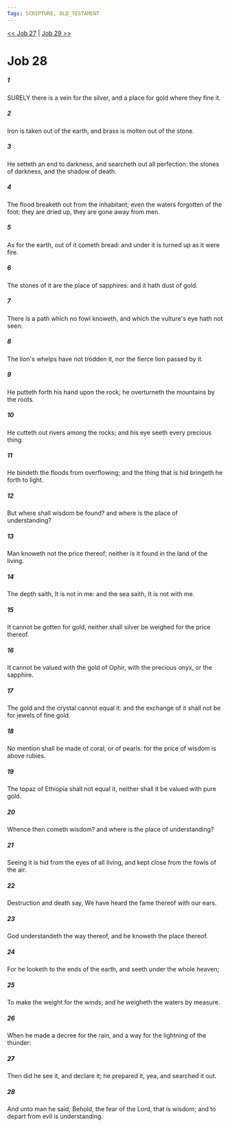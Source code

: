 ```yaml
---
Tags: SCRIPTURE, OLD_TESTAMENT
---
```


[<< Job 27](OLD_TESTAMENT/18_Job/Job_27.md) | [Job 29 >>](OLD_TESTAMENT/18_Job/Job_29.md)

# Job 28

##### 1
 SURELY there is a vein for the silver, and a place for gold where they fine it.
##### 2
 Iron is taken out of the earth, and brass is molten out of the stone.
##### 3
 He setteth an end to darkness, and searcheth out all perfection: the stones of darkness, and the shadow of death.
##### 4
 The flood breaketh out from the inhabitant; even the waters forgotten of the foot: they are dried up, they are gone away from men.
##### 5
 As for the earth, out of it cometh bread: and under it is turned up as it were fire.
##### 6
 The stones of it are the place of sapphires: and it hath dust of gold.
##### 7
 There is a path which no fowl knoweth, and which the vulture's eye hath not seen:
##### 8
 The lion's whelps have not trodden it, nor the fierce lion passed by it.
##### 9
 He putteth forth his hand upon the rock; he overturneth the mountains by the roots.
##### 10
 He cutteth out rivers among the rocks; and his eye seeth every precious thing.
##### 11
 He bindeth the floods from overflowing; and the thing that is hid bringeth he forth to light.
##### 12
 But where shall wisdom be found?  and where is the place of understanding?
##### 13
 Man knoweth not the price thereof; neither is it found in the land of the living.
##### 14
 The depth saith, It is not in me: and the sea saith, It is not with me.
##### 15
 It cannot be gotten for gold, neither shall silver be weighed for the price thereof.
##### 16
 It cannot be valued with the gold of Ophir, with the precious onyx, or the sapphire.
##### 17
 The gold and the crystal cannot equal it: and the exchange of it shall not be for jewels of fine gold.
##### 18
 No mention shall be made of coral, or of pearls: for the price of wisdom is above rubies.
##### 19
 The topaz of Ethiopia shall not equal it, neither shall it be valued with pure gold.
##### 20
 Whence then cometh wisdom?  and where is the place of understanding?
##### 21
 Seeing it is hid from the eyes of all living, and kept close from the fowls of the air.
##### 22
 Destruction and death say, We have heard the fame thereof with our ears.
##### 23
 God understandeth the way thereof, and he knoweth the place thereof.
##### 24
 For he looketh to the ends of the earth, and seeth under the whole heaven;
##### 25
 To make the weight for the winds; and he weigheth the waters by measure.
##### 26
 When he made a decree for the rain, and a way for the lightning of the thunder:
##### 27
 Then did he see it, and declare it; he prepared it, yea, and searched it out.
##### 28
 And unto man he said, Behold, the fear of the Lord, that is wisdom; and to depart from evil is understanding.
